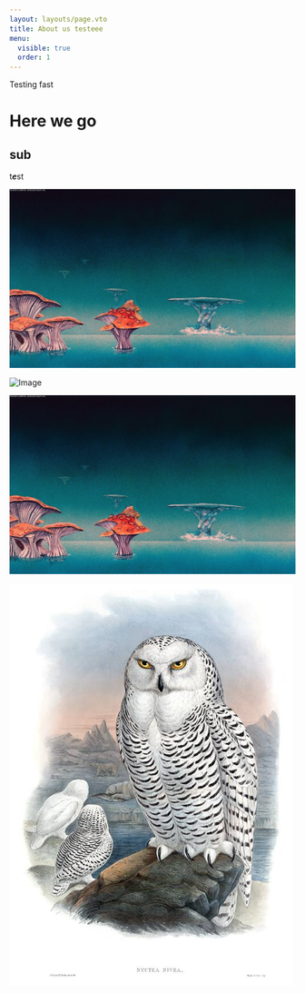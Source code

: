 ```yaml
---
layout: layouts/page.vto
title: About us testeee
menu:
  visible: true
  order: 1
---
```

Testing fast

# Here we go

## sub

t***e***st

![Image](/uploads/img_0010.jpeg)

![Image](/uploads/my-dino.png)

![Image](/uploads/img_0010.jpeg)

![Image](/uploads/snowy-owl-gould.jpg)
